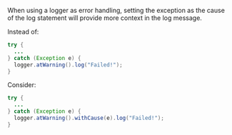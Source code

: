 When using a logger as error handling, setting the exception as the cause of the
log statement will provide more context in the log message.

Instead of:

```java
try {
  ...
} catch (Exception e) {
  logger.atWarning().log("Failed!");
}
```

Consider:

```java
try {
  ...
} catch (Exception e) {
  logger.atWarning().withCause(e).log("Failed!");
}
```
